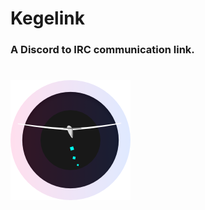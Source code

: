 # Kegelink
### A Discord to IRC communication link.
# <a href='https://github.com/ahoys/kegelink'><img src='assets/kegelink.png?raw=true' height='192' alt='Kegelink' /></a>
